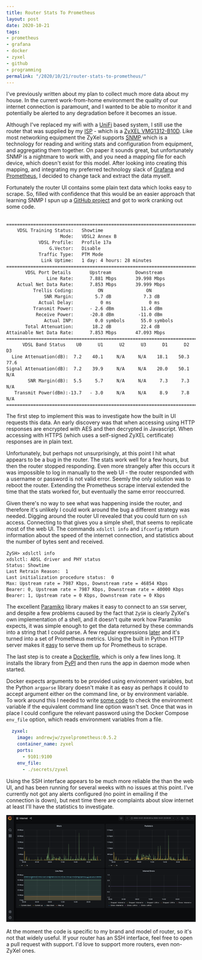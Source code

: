 ```yaml
---
title: Router Stats To Prometheus
layout: post
date: 2020-10-21
tags:
- prometheus
- grafana
- docker
- zyxel
- github
- programming
permalink: "/2020/10/21/router-stats-to-prometheus/"
---
```

I've previously written about my plan to collect much more data about my house. In the current work-from-home
environment the quality of our internet connection is paramount, and I wanted to be able to monitor it and
potentially be alerted to any degradation before it becomes an issue.

Although I've replaced my wifi with a [UniFi](https://unifi-network.ui.com/) based system, I still use the router
that was supplied by my [ISP](https://www.zen.co.uk/broadband) - which is a [ZyXEL VMG1312-B10D](
https://www.zyxel.com/uk/en/products_services/Wireless-N-VDSL2-4-port-Gateway-with-USB-VMG1312-B10D/). Like most
networking equipment the ZyXel supports [SNMP](https://en.wikipedia.org/wiki/Simple_Network_Management_Protocol)
which is a technology for reading and writing stats and configuration from equipment, and aggregating them together.
On paper it sounds great, but unfortunately SNMP is a nightmare to work with, and you need a mapping file for each
device, which doesn't exist for this model. After looking into creating this mapping, and integrating my preferred
technology slack of [Grafana](https://grafana.com/) and [Prometheus](http://prometheus.io/), I decided to change tack
and extract the data myself.

Fortunately the router UI contains some plain text data which looks easy to scrape. So, filled with confidence that
this would be an easier approach that learning SNMP I spun up a [GitHub project](
https://github.com/andrewjw/zyxelprometheus) and got to work cranking out some code.

```plain

============================================================================
    VDSL Training Status:   Showtime
                    Mode:   VDSL2 Annex B
            VDSL Profile:   Profile 17a
                G.Vector:   Disable
            Traffic Type:   PTM Mode
             Link Uptime:   1 day: 4 hours: 28 minutes
============================================================================
       VDSL Port Details       Upstream         Downstream
               Line Rate:      7.881 Mbps       39.998 Mbps
    Actual Net Data Rate:      7.853 Mbps       39.999 Mbps
          Trellis Coding:         ON                ON
              SNR Margin:        5.7 dB            7.3 dB
            Actual Delay:          0 ms              0 ms
          Transmit Power:      - 2.6 dBm          11.4 dBm
           Receive Power:      -20.8 dBm         -11.0 dBm
              Actual INP:        0.0 symbols      55.0 symbols
       Total Attenuation:       18.2 dB           22.4 dB
Attainable Net Data Rate:      7.853 Mbps       47.093 Mbps
============================================================================
      VDSL Band Status    U0      U1      U2      U3      D1      D2      D3
  Line Attenuation(dB):  7.2    40.1     N/A     N/A    18.1    50.3    77.6
Signal Attenuation(dB):  7.2    39.9     N/A     N/A    20.0    50.1     N/A
        SNR Margin(dB):  5.5     5.7     N/A     N/A     7.3     7.3     N/A
   Transmit Power(dBm):-13.7   - 3.0     N/A     N/A     8.9     7.8     N/A
============================================================================
```

The first step to implement this was to investigate how the built in UI requests this data. An early discovery
was that when accessing using HTTP responses are encrypted with AES and then decrypted in Javascript. When
accessing with HTTPS (which uses a self-signed ZyXEL certificate) responses are in plain text.

Unfortunately, but perhaps not unsurprisingly, at this point I hit what appears to be a bug in the router.
The stats work well for a few hours, but then the router stopped responding. Even more strangely after this
occurs it was impossible to log in manually to the web UI - the router responded with a username or password
is not valid error. Seemly the only solution was to reboot the router. Extending the Prometheus scrape interval
extended the time that the stats worked for, but eventually the same error reoccurred.

Given there's no way to see what was happening inside the router, and therefore it's unlikely I could work
around the bug a different strategy was needed. Digging around the router UI revealed that you could turn on
`ssh` access. Connecting to that gives you a simple shell, that seems to replicate most of the web UI. The commands
`xdslctl info` and `ifconfig` return information about the speed of the internet connection, and statistics about
the number of bytes sent and received.

```plain
ZySH> xdslctl info
xdslctl: ADSL driver and PHY status
Status: Showtime
Last Retrain Reason:  1
Last initialization procedure status:  0
Max: Upstream rate = 7987 Kbps, Downstream rate = 46854 Kbps
Bearer: 0, Upstream rate = 7987 Kbps, Downstream rate = 40000 Kbps
Bearer: 1, Upstream rate = 0 Kbps, Downstream rate = 0 Kbps
```

The excellent [Paramiko](http://www.paramiko.org/) library makes it easy to connect to an `SSH` server, and despite
a few problems caused by the fact that `ZySH` is clearly ZyXel's own implementation of a shell, and it doesn't quite
work how Paramiko expects, it was simple enough to get the data returned by these commands into a string that I could
parse. A few regular expressions
[later](https://github.com/andrewjw/zyxelprometheus/blob/master/zyxelprometheus/prometheus.py) and it's turned into
a set of Prometheus metrics. Using the built in Python HTTP server makes it
[easy](https://github.com/andrewjw/zyxelprometheus/blob/master/zyxelprometheus/server.py) to serve them up for
Prometheus to scrape.

The last step is to create a [Dockerfile](https://github.com/andrewjw/zyxelprometheus/blob/master/Dockerfile), which
is only a few lines long. It installs the library from [PyPI](https://pypi.org/project/zyxelprometheus/) and then
runs the app in daemon mode when started.

Docker expects arguments to be provided using environment variables, but the Python `argparse` library doesn't make
it as easy as perhaps it could to accept argument either on the command line, or by environment variable. To work
around this I needed to write
[some code](https://github.com/andrewjw/zyxelprometheus/blob/master/zyxelprometheus/arguments.py) to check the
environment variable if the equivalent command line option wasn't set. Once that was in place I could configure
the relevant password using the Docker Compose `env_file` option, which reads environment variables from a file.

```yml
  zyxel:
    image: andrewjw/zyxelprometheus:0.5.2
    container_name: zyxel
    ports:
      - 9101:9100
    env_file:
      - ./secrets/zyxel
```

Using the SSH interface appears to be much more reliable the than the web UI, and has been running for several weeks
with no issues at this point. I've currently not got any alerts configured (no point in emailing if the connection
is down), but next time there are complaints about slow internet at least I'll have the statistics to investigate.

![Internet Statistic in Grafana](/assets/internet_grafana.png)

At the moment the code is specific to my brand and model of router, so it's not that widely useful. If your router
has an SSH interface, feel free to open a pull request with support. I'd love to support more routers, even
non-ZyXel ones.
